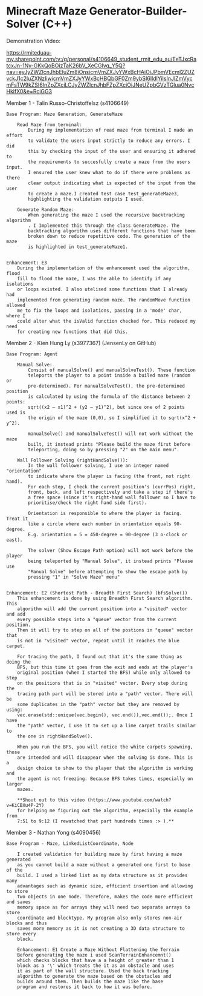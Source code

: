 # <strong>Minecraft Maze Generator-Builder-Solver (C++)</strong>

Demonstration Video:

https://rmiteduau-my.sharepoint.com/:v:/g/personal/s4106649_student_rmit_edu_au/EeTJxcRatcxJn-1Ny-GKkQoBOizTaK26bV_XeCGlvq_Y5Q?nav=eyJyZWZlcnJhbEluZm8iOnsicmVmZXJyYWxBcHAiOiJPbmVEcml2ZUZvckJ1c2luZXNzIiwicmVmZXJyYWxBcHBQbGF0Zm9ybSI6IldlYiIsInJlZmVycmFsTW9kZSI6InZpZXciLCJyZWZlcnJhbFZpZXciOiJNeUZpbGVzTGlua0NvcHkifX0&e=RciGG3

Member 1 - Talin Russo-Christoffelsz (s4106649)

    Base Program: Maze Generation, GenerateMaze

        Read Maze from terminal:
            During my implementation of read maze from terminal I made an effort
            to validate the users input strictly to reduce any errors. I did 
            this by checking the input of the user and ensuring it adhered to
            the requirements to succesfully create a maze from the users input.
            I ensured the user knew what to do if there were problems as there 
            clear output indicating what is expected of the input from the user
            to create a maze.I created test case test_generateMaze3, 
            highlighting the validation outputs I used.

        Generate Random Maze:
            When generating the maze I used the recursive backtracking algorithm
            . I Implemented this through the class GenerateMaze. The 
            backtracking algorithm uses different functions that have been
            broken down to reduce repetitive code. The generation of the maze
            is highlighted in test_generateMaze1.
            

    Enhancement: E3
        During the implementation of the enhancement used the algorithm, flood
        fill to flood the maze, I was the able to identify if any isolations
        or loops existed. I also utelised some functions that I already had 
        implemented from generating random maze. The randomMove function allowed
        me to fix the loops and isolations, passing in a 'mode' char, where I
        could alter what the isValid function checked for. This reduced my need
        for creating new functions that did this. 

Member 2 - Kien Hung Ly (s3977367) (JensenLy on GitHub)

    Base Program: Agent

        Manual Solve:
            Consist of manualSolve() and manualSolveTest(). These function 
            teleports the player to a point inside a builed maze (random or 
            pre-determined). For manualSolveTest(), the pre-determined position
            is calculated by using the formula of the distance between 2 points: 
            sqrt((x2 – x1)^2 + (y2 – y1)^2), but since one of 2 points used is 
            the origin of the maze (0,0), so I simplified it to sqrt(x^2 + y^2). 

            manualSolve() and manualSolveTest() will not work without the maze 
            built, it instead prints "Please build the maze first before 
            teleporting, doing so by pressing "2" on the main menu". 

        Wall Follower Solving (rightHandSolve()):
            In the wall follower solving, I use an integer named "orientation"
            to indicate where the player is facing (the front, not right hand).
            For each step, I check the current position's (currPos) right, 
            front, back, and left respectively and take a step if there's 
            a free space (since it's right-hand wall follower so I have to
            prioritise/check the right hand side first). 
            
            Orientation is responsible to where the player is facing. Treat it
            like a circle where each number in orientation equals 90-degree.
            E.g. orientation = 5 = 450-degree = 90-degree (3 o-clock or east).

            The solver (Show Escape Path option) will not work before the player
            being teleported by "Manual Solve", it instead prints "Please use 
            "Manual Solve" before attempting to show the escape path by 
            pressing "1" in "Solve Maze" menu"


    Enhancement: E2 (Shortest Path - Breadth First Search) (bfsSolve())
        This enhancement is done by using Breadth First Search algorithm. This 
        algorithm will add the current position into a "visited" vector and add 
        every possible steps into a "queue" vector from the current position. 
        Then it will try to step on all of the postions in "queue" vector that 
        is not in "visited" vector, repeat until it reaches the blue carpet.

        For tracing the path, I found out that it's the same thing as doing the
        BFS, but this time it goes from the exit and ends at the player's 
        original position (when I started the BFS) while only allowed to step
        on the positions that is in "visited" vector. Every step during the 
        tracing path part will be stored into a "path" vector. There will be 
        some duplicates in the "path" vector but they are removed by using: 
        vec.erase(std::unique(vec.begin(), vec.end()),vec.end());. Once I have 
        the "path" vector, I use it to set up a lime carpet trails similar to
        the one in rightHandSolve(). 

        When you run the BFS, you will notice the white carpets spawning, those
        are intended and will disappear when the solving is done. This is a 
        design choice to show to the player that the algorithm is working and 
        the agent is not freezing. Because BFS takes times, especially on larger
        mazes. 
        
        **Shout out to this video (https://www.youtube.com/watch?v=KiCBXu4P-2Y)
        for helping me figuring out the algorithm, especially the example from
        7:51 to 9:12 (I rewatched that part hundreds times :> ).**
        

Member 3 - Nathan Yong (s4090456)

    Base Program - Maze, LinkedListCoordinate, Node

        I created validation for building maze by first having a maze generated
        as you cannot build a maze without a generated one first to base of the
        build. I used a linked list as my data structure as it provides many 
        advantages such as dynamic size, efficient insertion and allowing to store
        two objects in one node. Therefore, makes the code more efficient and saves
        memory space as for arrays they will need two separate arrays to store 
        coordinate and blocktype. My program also only stores non-air blocks and thus
        saves more memory as it is not creating a 3D data structure to store every 
        block. 

        Enhancement: E1 Create a Maze Without Flattening the Terrain
        Before generating the maze i used ScanTerrainEnhancemnt()
        which checks blocks that have a a height of greater than 1
        block as a '\' which treats the it as an obstacle and uses
        it as part of the wall structure. Used the back tracking 
        algorithm to generate the maze based on the obstacles and
        builds around them. Then builds the maze like the base 
        program and restores it back to how it was before. 
